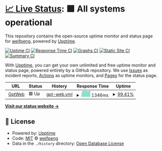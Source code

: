 # [📈 Live Status](https://status.asset-system.com): <!--live status--> **🟩 All systems operational**

This repository contains the open-source uptime monitor and status page for [weifpeng](https://status.asset-system.com), powered by [Upptime](https://github.com/upptime/upptime).

[![Uptime CI](https://github.com/weifpeng/uptime/workflows/Uptime%20CI/badge.svg)](https://github.com/weifpeng/uptime/actions?query=workflow%3A%22Uptime+CI%22)
[![Response Time CI](https://github.com/weifpeng/uptime/workflows/Response%20Time%20CI/badge.svg)](https://github.com/weifpeng/uptime/actions?query=workflow%3A%22Response+Time+CI%22)
[![Graphs CI](https://github.com/weifpeng/uptime/workflows/Graphs%20CI/badge.svg)](https://github.com/weifpeng/uptime/actions?query=workflow%3A%22Graphs+CI%22)
[![Static Site CI](https://github.com/weifpeng/uptime/workflows/Static%20Site%20CI/badge.svg)](https://github.com/weifpeng/uptime/actions?query=workflow%3A%22Static+Site+CI%22)
[![Summary CI](https://github.com/weifpeng/uptime/workflows/Summary%20CI/badge.svg)](https://github.com/weifpeng/uptime/actions?query=workflow%3A%22Summary+CI%22)

With [Upptime](https://upptime.js.org), you can get your own unlimited and free uptime monitor and status page, powered entirely by a GitHub repository. We use [Issues](https://github.com/weifpeng/uptime/issues) as incident reports, [Actions](https://github.com/weifpeng/uptime/actions) as uptime monitors, and [Pages](https://status.asset-system.com) for the status page.

<!--start: status pages-->
<!-- This summary is generated by Upptime (https://github.com/upptime/upptime) -->
<!-- Do not edit this manually, your changes will be overwritten -->
<!-- prettier-ignore -->
| URL | Status | History | Response Time | Uptime |
| --- | ------ | ------- | ------------- | ------ |
| <img alt="" src="https://icons.duckduckgo.com/ip3/chatgpt.asset-system.com.ico" height="13"> [GptWeb](https://chatgpt.asset-system.com) | 🟩 Up | [gpt-web.yml](https://github.com/weifpeng/uptime/commits/HEAD/history/gpt-web.yml) | <details><summary><img alt="Response time graph" src="./graphs/gpt-web/response-time-week.png" height="20"> 1346ms</summary><br><a href="https://status.asset-system.com/history/gpt-web"><img alt="Response time 1400" src="https://img.shields.io/endpoint?url=https%3A%2F%2Fraw.githubusercontent.com%2Fweifpeng%2Fuptime%2FHEAD%2Fapi%2Fgpt-web%2Fresponse-time.json"></a><br><a href="https://status.asset-system.com/history/gpt-web"><img alt="24-hour response time 1355" src="https://img.shields.io/endpoint?url=https%3A%2F%2Fraw.githubusercontent.com%2Fweifpeng%2Fuptime%2FHEAD%2Fapi%2Fgpt-web%2Fresponse-time-day.json"></a><br><a href="https://status.asset-system.com/history/gpt-web"><img alt="7-day response time 1346" src="https://img.shields.io/endpoint?url=https%3A%2F%2Fraw.githubusercontent.com%2Fweifpeng%2Fuptime%2FHEAD%2Fapi%2Fgpt-web%2Fresponse-time-week.json"></a><br><a href="https://status.asset-system.com/history/gpt-web"><img alt="30-day response time 1410" src="https://img.shields.io/endpoint?url=https%3A%2F%2Fraw.githubusercontent.com%2Fweifpeng%2Fuptime%2FHEAD%2Fapi%2Fgpt-web%2Fresponse-time-month.json"></a><br><a href="https://status.asset-system.com/history/gpt-web"><img alt="1-year response time 1400" src="https://img.shields.io/endpoint?url=https%3A%2F%2Fraw.githubusercontent.com%2Fweifpeng%2Fuptime%2FHEAD%2Fapi%2Fgpt-web%2Fresponse-time-year.json"></a></details> | <details><summary><a href="https://status.asset-system.com/history/gpt-web">99.41%</a></summary><a href="https://status.asset-system.com/history/gpt-web"><img alt="All-time uptime 99.73%" src="https://img.shields.io/endpoint?url=https%3A%2F%2Fraw.githubusercontent.com%2Fweifpeng%2Fuptime%2FHEAD%2Fapi%2Fgpt-web%2Fuptime.json"></a><br><a href="https://status.asset-system.com/history/gpt-web"><img alt="24-hour uptime 95.90%" src="https://img.shields.io/endpoint?url=https%3A%2F%2Fraw.githubusercontent.com%2Fweifpeng%2Fuptime%2FHEAD%2Fapi%2Fgpt-web%2Fuptime-day.json"></a><br><a href="https://status.asset-system.com/history/gpt-web"><img alt="7-day uptime 99.41%" src="https://img.shields.io/endpoint?url=https%3A%2F%2Fraw.githubusercontent.com%2Fweifpeng%2Fuptime%2FHEAD%2Fapi%2Fgpt-web%2Fuptime-week.json"></a><br><a href="https://status.asset-system.com/history/gpt-web"><img alt="30-day uptime 99.65%" src="https://img.shields.io/endpoint?url=https%3A%2F%2Fraw.githubusercontent.com%2Fweifpeng%2Fuptime%2FHEAD%2Fapi%2Fgpt-web%2Fuptime-month.json"></a><br><a href="https://status.asset-system.com/history/gpt-web"><img alt="1-year uptime 99.73%" src="https://img.shields.io/endpoint?url=https%3A%2F%2Fraw.githubusercontent.com%2Fweifpeng%2Fuptime%2FHEAD%2Fapi%2Fgpt-web%2Fuptime-year.json"></a></details>

<!--end: status pages-->

[**Visit our status website →**](https://status.asset-system.com)

## 📄 License

- Powered by: [Upptime](https://github.com/upptime/upptime)
- Code: [MIT](./LICENSE) © [weifpeng](https://status.asset-system.com)
- Data in the `./history` directory: [Open Database License](https://opendatacommons.org/licenses/odbl/1-0/)
